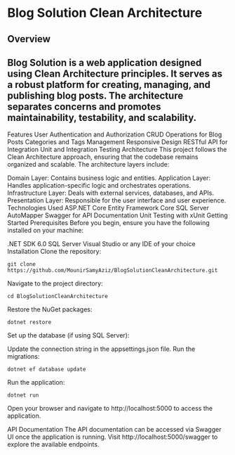 # Blog Solution Clean Architecture

## Overview
## Blog Solution is a web application designed using Clean Architecture principles. It serves as a robust platform for creating, managing, and publishing blog posts. The architecture separates concerns and promotes maintainability, testability, and scalability.

Features
User Authentication and Authorization
CRUD Operations for Blog Posts
Categories and Tags Management
Responsive Design
RESTful API for Integration
Unit and Integration Testing
Architecture
This project follows the Clean Architecture approach, ensuring that the codebase remains organized and scalable. The architecture layers include:

Domain Layer: Contains business logic and entities.
Application Layer: Handles application-specific logic and orchestrates operations.
Infrastructure Layer: Deals with external services, databases, and APIs.
Presentation Layer: Responsible for the user interface and user experience.
Technologies Used
ASP.NET Core
Entity Framework Core
SQL Server
AutoMapper
Swagger for API Documentation
Unit Testing with xUnit
Getting Started
Prerequisites
Before you begin, ensure you have the following installed on your machine:

.NET SDK 6.0
SQL Server
Visual Studio or any IDE of your choice
Installation
Clone the repository:
```
git clone https://github.com/MounirSamyAziz/BlogSolutionCleanArchitecture.git
```
Navigate to the project directory:


```
cd BlogSolutionCleanArchitecture
```
Restore the NuGet packages:

```
dotnet restore
```
Set up the database (if using SQL Server):

Update the connection string in the appsettings.json file.
Run the migrations:
```
dotnet ef database update
```
Run the application:

```
dotnet run
```
Open your browser and navigate to http://localhost:5000 to access the application.

API Documentation
The API documentation can be accessed via Swagger UI once the application is running. Visit http://localhost:5000/swagger to explore the available endpoints.
